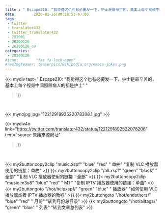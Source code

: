 ```yaml
---
title : " Escape210: “我觉得这个也有必要发一下，护士是最辛苦的，基本上每个视频中间照顾病人的都是护士”  "
date:        2020-01-26T00:28:53-07:00
tags:
 - twitter
 - translator432
 - twitter_translator432
 - 202001
 - 20200126
 - 20200126_00
categories:
 - 20200126
#icon:        "fas fa-lock-open"
#resImgTeaser: teaserpics/wikipedia.org/emacs-jokes.png
---
```


{{< mydiv text=" Escape210: “我觉得这个也有必要发一下，护士是最辛苦的，基本上每个视频中间照顾病人的都是护士”  "
>}}
<br>


 {{< mynojpg jpg="1221291892522078208.1.jpg" >}}<br> 



{{< mydiv4o link="https://twitter.com/translator432/status/1221291892522078208"
text="source 原始來源網址"
>}}


<br>

{{< my2buttoncopy2clip "music.xspf"        "blue"   "red"    " 单曲"  "复制 VLC 播放器使用的链接：单曲" >}} {{< my2buttoncopy2clip "/all.xspf"         "green"  "black"  " 全部"  "复制 VLC 播放器使用的链接：全部" >}} {{< my2buttoncopy2clip "music.m3u8"        "blue"   "red"    " M1 "    "复制 IPTV 播放器使用的链接：单曲" >}} {{< my2buttongoto      "/hot/helpxspf/"    "green"  "blue"   " 播放器" "如何使用 VLC 播放器或者 IPTV 播放器的教程" >}} {{< my2buttongoto      "/hot/endothers/"   "blue"   "red"    " 月份"   "转到月份总目录" >}} {{< my2buttongoto      "/hot/alltags/"     "green"  "blue"   " 列表"   "转到文章总列表" >}} 
